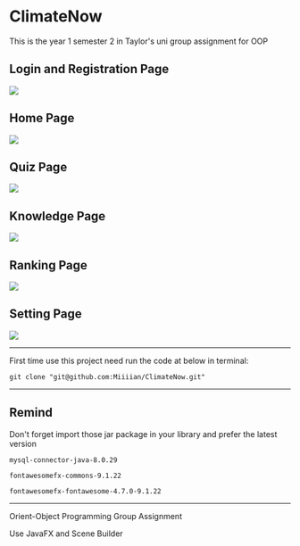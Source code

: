 # ClimateNow   

This is the year 1 semester 2 in Taylor's uni group assignment for OOP

## Login and Registration Page
![](https://s3.bmp.ovh/imgs/2022/05/21/745f1f16a199bca8.png)


## Home Page
![](https://i.bmp.ovh/imgs/2022/05/27/718e6daa22406e53.png)


## Quiz Page
![](https://i.bmp.ovh/imgs/2022/06/01/c27f0e11082702bf.png)


## Knowledge Page
![](https://i.bmp.ovh/imgs/2022/06/01/fae6e129bbc398de.png)


## Ranking Page
![](https://s3.bmp.ovh/imgs/2022/06/01/91b6eefcb94f78a3.png)


## Setting Page
![](https://s3.bmp.ovh/imgs/2022/06/01/300c1e0830a72951.png)


----
First time use this project need run the code at below in terminal:

```
git clone "git@github.com:Miiiian/ClimateNow.git"
```
---

## Remind
Don't forget import those jar package in your library and prefer the latest version
```
mysql-connector-java-8.0.29

fontawesomefx-commons-9.1.22

fontawesomefx-fontawesome-4.7.0-9.1.22
```

---
Orient-Object Programming Group Assignment

Use JavaFX and Scene Builder 
